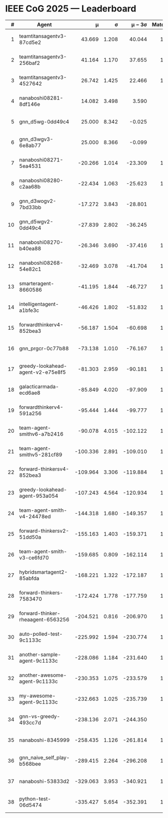 # IEEE CoG 2025 — Leaderboard

| # | Agent | μ | σ | μ − 3σ | Matches | Updated |
|---:|---|---:|---:|---:|---:|---|
| 1 | teamtitansagentv3-87cd5e2 | 43.669 | 1.208 | 40.044 | 1380 | 2025-08-28 21:50 |
| 2 | teamtitansagentv3-256baf2 | 41.164 | 1.170 | 37.655 | 1340 | 2025-08-28 21:50 |
| 3 | teamtitansagentv3-4527642 | 26.742 | 1.425 | 22.466 | 1380 | 2025-08-28 21:50 |
| 4 | nanaboshi08281-8df146e | 14.082 | 3.498 | 3.590 | 50 | 2025-08-28 21:50 |
| 5 | gnn_d5wg-0dd49c4 | 25.000 | 8.342 | -0.025 | 20 | 2025-08-28 21:50 |
| 6 | gnn_d3wgv3-6e8ab77 | 25.000 | 8.366 | -0.099 | 80 | 2025-08-28 21:50 |
| 7 | nanaboshi08271-5ea4531 | -20.266 | 1.014 | -23.309 | 1760 | 2025-08-28 21:50 |
| 8 | nanaboshi08280-c2aa68b | -22.434 | 1.063 | -25.623 | 1300 | 2025-08-28 21:50 |
| 9 | gnn_d3wogv2-7bd33bb | -17.272 | 3.843 | -28.801 | 68 | 2025-08-28 21:50 |
| 10 | gnn_d5wgv2-0dd49c4 | -27.839 | 2.802 | -36.245 | 60 | 2025-08-28 21:50 |
| 11 | nanaboshi08270-b40ea88 | -26.346 | 3.690 | -37.416 | 1360 | 2025-08-28 21:50 |
| 12 | nanaboshi08268-54e82c1 | -32.469 | 3.078 | -41.704 | 1140 | 2025-08-28 21:50 |
| 13 | smarteragent-8660586 | -41.195 | 1.844 | -46.727 | 1198 | 2025-08-28 21:50 |
| 14 | intelligentagent-a1bfe3c | -46.426 | 1.802 | -51.832 | 1171 | 2025-08-28 21:50 |
| 15 | forwardthinkerv4-852bea3 | -56.187 | 1.504 | -60.698 | 1080 | 2025-08-28 21:50 |
| 16 | gnn_prgcr-0c77b88 | -73.138 | 1.010 | -76.167 | 1210 | 2025-08-28 21:50 |
| 17 | greedy-lookahead-agent-v2-e75e8f5 | -81.303 | 2.959 | -90.181 | 1430 | 2025-08-28 21:50 |
| 18 | galacticarmada-ecd6ae8 | -85.849 | 4.020 | -97.909 | 1340 | 2025-08-28 21:50 |
| 19 | forwardthinkerv4-591a256 | -95.444 | 1.444 | -99.777 | 1399 | 2025-08-28 21:50 |
| 20 | team-agent-smithv6-a7b2416 | -90.078 | 4.015 | -102.122 | 1460 | 2025-08-28 21:50 |
| 21 | team-agent-smithv5-281cf89 | -100.336 | 2.891 | -109.010 | 1120 | 2025-08-28 21:50 |
| 22 | forward-thinkersv4-852bea3 | -109.964 | 3.306 | -119.884 | 1089 | 2025-08-28 21:50 |
| 23 | greedy-lookahead-agent-953a054 | -107.243 | 4.564 | -120.934 | 1440 | 2025-08-28 21:50 |
| 24 | team-agent-smith-v4-24478ed | -144.318 | 1.680 | -149.357 | 1318 | 2025-08-28 21:50 |
| 25 | forward-thinkersv2-51dd50a | -155.163 | 1.403 | -159.371 | 1370 | 2025-08-28 21:50 |
| 26 | team-agent-smith-v3-ce6fd70 | -159.685 | 0.809 | -162.114 | 1598 | 2025-08-28 21:50 |
| 27 | hybridsmartagent2-85abfda | -168.221 | 1.322 | -172.187 | 1177 | 2025-08-28 21:50 |
| 28 | forward-thinkers-7583470 | -172.424 | 1.778 | -177.759 | 1080 | 2025-08-28 21:50 |
| 29 | forward-thinker-rheaagent-6563256 | -204.521 | 0.816 | -206.970 | 1270 | 2025-08-28 21:50 |
| 30 | auto-polled-test-9c1133c | -225.992 | 1.594 | -230.774 | 1360 | 2025-08-28 21:50 |
| 31 | another-sample-agent-9c1133c | -228.086 | 1.184 | -231.640 | 1560 | 2025-08-28 21:50 |
| 32 | another-awesome-agent-9c1133c | -230.353 | 1.075 | -233.579 | 1160 | 2025-08-28 21:50 |
| 33 | my-awesome-agent-9c1133c | -232.663 | 1.025 | -235.739 | 1340 | 2025-08-28 21:50 |
| 34 | gnn-vs-greedy-493cc7d | -238.136 | 2.071 | -244.350 | 920 | 2025-08-28 21:50 |
| 35 | nanaboshi-8345999 | -258.435 | 1.126 | -261.814 | 1080 | 2025-08-28 21:50 |
| 36 | gnn_naive_self_play-b568bee | -289.415 | 2.264 | -296.208 | 1120 | 2025-08-28 21:50 |
| 37 | nanaboshi-53833d2 | -329.063 | 3.953 | -340.921 | 1200 | 2025-08-28 21:50 |
| 38 | python-test-06d5474 | -335.427 | 5.654 | -352.391 | 1250 | 2025-08-28 21:50 |
